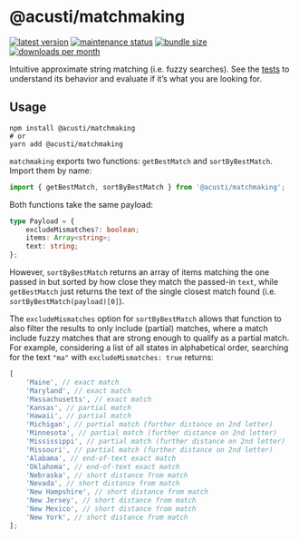 # @acusti/matchmaking

[![latest version](https://img.shields.io/npm/v/@acusti/matchmaking?style=for-the-badge)](https://www.npmjs.com/package/@acusti/matchmaking)
[![maintenance status](https://img.shields.io/npms-io/maintenance-score/@acusti/matchmaking?style=for-the-badge)](https://npms.io/search?q=%40acusti%2Fmatchmaking)
[![bundle size](https://img.shields.io/bundlephobia/minzip/@acusti/matchmaking?style=for-the-badge)](https://bundlephobia.com/package/@acusti/matchmaking)
[![downloads per month](https://img.shields.io/npm/dm/@acusti/matchmaking?style=for-the-badge)](https://www.npmjs.com/package/@acusti/matchmaking)

Intuitive approximate string matching (i.e. fuzzy searches). See the
[tests][] to understand its behavior and evaluate if it’s what you are
looking for.

[tests]:
    https://github.com/acusti/uikit/blob/main/packages/matchmaking/src/index.test.ts

## Usage

```
npm install @acusti/matchmaking
# or
yarn add @acusti/matchmaking
```

`matchmaking` exports two functions: `getBestMatch` and `sortByBestMatch`.
Import them by name:

```js
import { getBestMatch, sortByBestMatch } from '@acusti/matchmaking';
```

Both functions take the same payload:

```ts
type Payload = {
    excludeMismatches?: boolean;
    items: Array<string>;
    text: string;
};
```

However, `sortByBestMatch` returns an array of items matching the one
passed in but sorted by how close they match the passed-in `text`, while
`getBestMatch` just returns the text of the single closest match found
(i.e. `sortByBestMatch(payload)[0]`).

The `excludeMismatches` option for `sortByBestMatch` allows that function
to also filter the results to only include (partial) matches, where a match
include fuzzy matches that are strong enough to qualify as a partial match.
For example, considering a list of all states in alphabetical order,
searching for the text `"ma"` with `excludeMismatches: true` returns:

```js
[
    'Maine', // exact match
    'Maryland', // exact match
    'Massachusetts', // exact match
    'Kansas', // partial match
    'Hawaii', // partial match
    'Michigan', // partial match (further distance on 2nd letter)
    'Minnesota', // partial match (further distance on 2nd letter)
    'Mississippi', // partial match (further distance on 2nd letter)
    'Missouri', // partial match (further distance on 2nd letter)
    'Alabama', // end-of-text exact match
    'Oklahoma', // end-of-text exact match
    'Nebraska', // short distance from match
    'Nevada', // short distance from match
    'New Hampshire', // short distance from match
    'New Jersey', // short distance from match
    'New Mexico', // short distance from match
    'New York', // short distance from match
];
```
